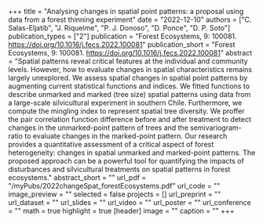 +++
title = "Analysing changes in spatial point patterns: a proposal using data from a forest thinning experiment"
date = "2022-12-10"
authors = ["C. Salas-Eljatib", "J. Riquelme", "P. J. Donoso", "D. Ponce", "D. P. Soto"]
publication_types = ["2"]
publication = "Forest Ecosystems, 9: 100081. https://doi.org/10.1016/j.fecs.2022.100081"
publication_short = "Forest Ecosystems, 9: 100081. https://doi.org/10.1016/j.fecs.2022.100081"
abstract = "Spatial patterns reveal critical features at the individual and community levels. However, how to evaluate changes in spatial characteristics remains largely unexplored. We assess spatial changes in spatial point patterns by augmenting current statistical functions and indices. We fitted functions to describe unmarked and marked (tree size) spatial patterns using data from a large-scale silvicultural experiment in southern Chile. Furthermore, we compute the mingling index to represent spatial tree diversity. We proffer the pair correlation function difference before and after treatment to detect changes in the unmarked-point pattern of trees and the semivariogram-ratio to evaluate changes in the marked-point pattern. Our research provides a quantitative assessment of a critical aspect of forest heterogeneity: changes in spatial unmarked and marked-point patterns. The proposed approach can be a powerful tool for quantifying the impacts of disturbances and silvicultural treatments on spatial patterns in forest ecosystems."
abstract_short = ""
url_pdf = "/myPubs/2022changeSpat_forestEcosystems.pdf"
url_code = ""
image_preview = ""
selected = false
projects = []
url_preprint = ""
url_dataset = ""
url_slides = ""
url_video = ""
url_poster = ""
url_conference = ""
math = true
highlight = true
[header]
image = ""
caption = ""
+++
